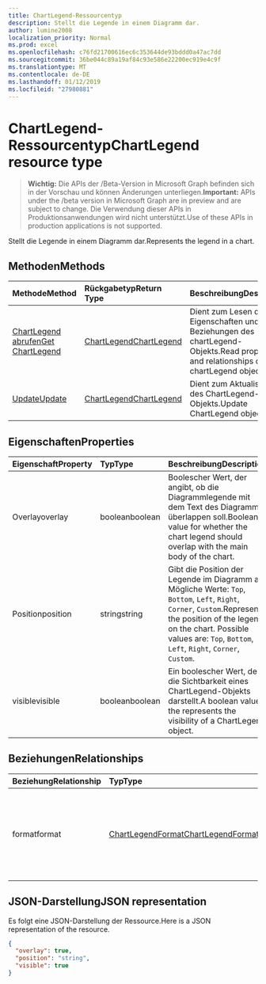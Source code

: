 ```yaml
---
title: ChartLegend-Ressourcentyp
description: Stellt die Legende in einem Diagramm dar.
author: lumine2008
localization_priority: Normal
ms.prod: excel
ms.openlocfilehash: c76fd21700616ec6c353644de93bddd0a47ac7dd
ms.sourcegitcommit: 36be044c89a19af84c93e586e22200ec919e4c9f
ms.translationtype: MT
ms.contentlocale: de-DE
ms.lasthandoff: 01/12/2019
ms.locfileid: "27980881"
---
```

# <a name="chartlegend-resource-type"></a><span data-ttu-id="3f8fe-103">ChartLegend-Ressourcentyp</span><span class="sxs-lookup"><span data-stu-id="3f8fe-103">ChartLegend resource type</span></span>

> <span data-ttu-id="3f8fe-104">**Wichtig:** Die APIs der /Beta-Version in Microsoft Graph befinden sich in der Vorschau und können Änderungen unterliegen.</span><span class="sxs-lookup"><span data-stu-id="3f8fe-104">**Important:** APIs under the /beta version in Microsoft Graph are in preview and are subject to change.</span></span> <span data-ttu-id="3f8fe-105">Die Verwendung dieser APIs in Produktionsanwendungen wird nicht unterstützt.</span><span class="sxs-lookup"><span data-stu-id="3f8fe-105">Use of these APIs in production applications is not supported.</span></span>

<span data-ttu-id="3f8fe-106">Stellt die Legende in einem Diagramm dar.</span><span class="sxs-lookup"><span data-stu-id="3f8fe-106">Represents the legend in a chart.</span></span>


## <a name="methods"></a><span data-ttu-id="3f8fe-107">Methoden</span><span class="sxs-lookup"><span data-stu-id="3f8fe-107">Methods</span></span>

| <span data-ttu-id="3f8fe-108">Methode</span><span class="sxs-lookup"><span data-stu-id="3f8fe-108">Method</span></span>           | <span data-ttu-id="3f8fe-109">Rückgabetyp</span><span class="sxs-lookup"><span data-stu-id="3f8fe-109">Return Type</span></span>    |<span data-ttu-id="3f8fe-110">Beschreibung</span><span class="sxs-lookup"><span data-stu-id="3f8fe-110">Description</span></span>|
|:---------------|:--------|:----------|
|[<span data-ttu-id="3f8fe-111">ChartLegend abrufen</span><span class="sxs-lookup"><span data-stu-id="3f8fe-111">Get ChartLegend</span></span>](../api/chartlegend-get.md) | [<span data-ttu-id="3f8fe-112">ChartLegend</span><span class="sxs-lookup"><span data-stu-id="3f8fe-112">ChartLegend</span></span>](chartlegend.md) |<span data-ttu-id="3f8fe-113">Dient zum Lesen der Eigenschaften und der Beziehungen des chartLegend-Objekts.</span><span class="sxs-lookup"><span data-stu-id="3f8fe-113">Read properties and relationships of chartLegend object.</span></span>|
|[<span data-ttu-id="3f8fe-114">Update</span><span class="sxs-lookup"><span data-stu-id="3f8fe-114">Update</span></span>](../api/chartlegend-update.md) | [<span data-ttu-id="3f8fe-115">ChartLegend</span><span class="sxs-lookup"><span data-stu-id="3f8fe-115">ChartLegend</span></span>](chartlegend.md) |<span data-ttu-id="3f8fe-116">Dient zum Aktualisieren des ChartLegend-Objekts.</span><span class="sxs-lookup"><span data-stu-id="3f8fe-116">Update ChartLegend object.</span></span> |

## <a name="properties"></a><span data-ttu-id="3f8fe-117">Eigenschaften</span><span class="sxs-lookup"><span data-stu-id="3f8fe-117">Properties</span></span>
| <span data-ttu-id="3f8fe-118">Eigenschaft</span><span class="sxs-lookup"><span data-stu-id="3f8fe-118">Property</span></span>     | <span data-ttu-id="3f8fe-119">Typ</span><span class="sxs-lookup"><span data-stu-id="3f8fe-119">Type</span></span>   |<span data-ttu-id="3f8fe-120">Beschreibung</span><span class="sxs-lookup"><span data-stu-id="3f8fe-120">Description</span></span>|
|:---------------|:--------|:----------|
|<span data-ttu-id="3f8fe-121">Overlay</span><span class="sxs-lookup"><span data-stu-id="3f8fe-121">overlay</span></span>|<span data-ttu-id="3f8fe-122">boolean</span><span class="sxs-lookup"><span data-stu-id="3f8fe-122">boolean</span></span>|<span data-ttu-id="3f8fe-123">Boolescher Wert, der angibt, ob die Diagrammlegende mit dem Text des Diagramms überlappen soll.</span><span class="sxs-lookup"><span data-stu-id="3f8fe-123">Boolean value for whether the chart legend should overlap with the main body of the chart.</span></span>|
|<span data-ttu-id="3f8fe-124">Position</span><span class="sxs-lookup"><span data-stu-id="3f8fe-124">position</span></span>|<span data-ttu-id="3f8fe-125">string</span><span class="sxs-lookup"><span data-stu-id="3f8fe-125">string</span></span>|<span data-ttu-id="3f8fe-p102">Gibt die Position der Legende im Diagramm an. Mögliche Werte: `Top`, `Bottom`, `Left`, `Right`, `Corner`, `Custom`.</span><span class="sxs-lookup"><span data-stu-id="3f8fe-p102">Represents the position of the legend on the chart. Possible values are: `Top`, `Bottom`, `Left`, `Right`, `Corner`, `Custom`.</span></span>|
|<span data-ttu-id="3f8fe-128">visible</span><span class="sxs-lookup"><span data-stu-id="3f8fe-128">visible</span></span>|<span data-ttu-id="3f8fe-129">boolean</span><span class="sxs-lookup"><span data-stu-id="3f8fe-129">boolean</span></span>|<span data-ttu-id="3f8fe-130">Ein boolescher Wert, der die Sichtbarkeit eines ChartLegend-Objekts darstellt.</span><span class="sxs-lookup"><span data-stu-id="3f8fe-130">A boolean value the represents the visibility of a ChartLegend object.</span></span>|

## <a name="relationships"></a><span data-ttu-id="3f8fe-131">Beziehungen</span><span class="sxs-lookup"><span data-stu-id="3f8fe-131">Relationships</span></span>
| <span data-ttu-id="3f8fe-132">Beziehung</span><span class="sxs-lookup"><span data-stu-id="3f8fe-132">Relationship</span></span> | <span data-ttu-id="3f8fe-133">Typ</span><span class="sxs-lookup"><span data-stu-id="3f8fe-133">Type</span></span>   |<span data-ttu-id="3f8fe-134">Beschreibung</span><span class="sxs-lookup"><span data-stu-id="3f8fe-134">Description</span></span>|
|:---------------|:--------|:----------|
|<span data-ttu-id="3f8fe-135">format</span><span class="sxs-lookup"><span data-stu-id="3f8fe-135">format</span></span>|[<span data-ttu-id="3f8fe-136">ChartLegendFormat</span><span class="sxs-lookup"><span data-stu-id="3f8fe-136">ChartLegendFormat</span></span>](chartlegendformat.md)|<span data-ttu-id="3f8fe-p103">Stellt die Formatierung für eine Diagrammlegende dar, einschließlich Füllung und Schriftartformatierung. Schreibgeschützt.</span><span class="sxs-lookup"><span data-stu-id="3f8fe-p103">Represents the formatting of a chart legend, which includes fill and font formatting. Read-only.</span></span>|

## <a name="json-representation"></a><span data-ttu-id="3f8fe-139">JSON-Darstellung</span><span class="sxs-lookup"><span data-stu-id="3f8fe-139">JSON representation</span></span>

<span data-ttu-id="3f8fe-140">Es folgt eine JSON-Darstellung der Ressource.</span><span class="sxs-lookup"><span data-stu-id="3f8fe-140">Here is a JSON representation of the resource.</span></span>

<!-- {
  "blockType": "resource",
  "optionalProperties": [

  ],
  "@odata.type": "microsoft.graph.chartLegend"
}-->

```json
{
  "overlay": true,
  "position": "string",
  "visible": true
}

```

<!-- uuid: 8fcb5dbc-d5aa-4681-8e31-b001d5168d79
2015-10-25 14:57:30 UTC -->
<!-- {
  "type": "#page.annotation",
  "description": "ChartLegend resource",
  "keywords": "",
  "section": "documentation",
  "tocPath": ""
}-->
